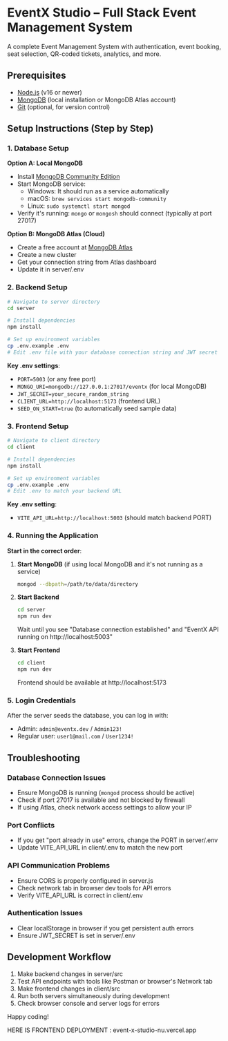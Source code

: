 # EventX Studio – Full Stack Event Management System

A complete Event Management System with authentication, event booking, seat selection, QR-coded tickets, analytics, and more.

## Prerequisites

- [Node.js](https://nodejs.org/) (v16 or newer)
- [MongoDB](https://www.mongodb.com/try/download/community) (local installation or MongoDB Atlas account)
- [Git](https://git-scm.com/downloads) (optional, for version control)

## Setup Instructions (Step by Step)

### 1. Database Setup

**Option A: Local MongoDB**
- Install [MongoDB Community Edition](https://www.mongodb.com/try/download/community)
- Start MongoDB service:
  - Windows: It should run as a service automatically
  - macOS: `brew services start mongodb-community`
  - Linux: `sudo systemctl start mongod`
- Verify it's running: `mongo` or `mongosh` should connect (typically at port 27017)

**Option B: MongoDB Atlas (Cloud)**
- Create a free account at [MongoDB Atlas](https://www.mongodb.com/cloud/atlas/register)
- Create a new cluster
- Get your connection string from Atlas dashboard
- Update it in server/.env

### 2. Backend Setup

```bash
# Navigate to server directory
cd server

# Install dependencies
npm install

# Set up environment variables
cp .env.example .env
# Edit .env file with your database connection string and JWT secret
```

**Key .env settings**:
- `PORT=5003` (or any free port)
- `MONGO_URI=mongodb://127.0.0.1:27017/eventx` (for local MongoDB)
- `JWT_SECRET=your_secure_random_string`
- `CLIENT_URL=http://localhost:5173` (frontend URL)
- `SEED_ON_START=true` (to automatically seed sample data)

### 3. Frontend Setup

```bash
# Navigate to client directory
cd client

# Install dependencies
npm install

# Set up environment variables
cp .env.example .env
# Edit .env to match your backend URL
```

**Key .env setting**:
- `VITE_API_URL=http://localhost:5003` (should match backend PORT)

### 4. Running the Application

**Start in the correct order**:

1. **Start MongoDB** (if using local MongoDB and it's not running as a service)
   ```bash
   mongod --dbpath=/path/to/data/directory
   ```

2. **Start Backend**
   ```bash
   cd server
   npm run dev
   ```
   Wait until you see "Database connection established" and "EventX API running on http://localhost:5003"

3. **Start Frontend**
   ```bash
   cd client
   npm run dev
   ```
   Frontend should be available at http://localhost:5173

### 5. Login Credentials

After the server seeds the database, you can log in with:
- Admin: `admin@eventx.dev` / `Admin123!`
- Regular user: `user1@mail.com` / `User1234!`

## Troubleshooting

### Database Connection Issues
- Ensure MongoDB is running (`mongod` process should be active)
- Check if port 27017 is available and not blocked by firewall
- If using Atlas, check network access settings to allow your IP

### Port Conflicts
- If you get "port already in use" errors, change the PORT in server/.env
- Update VITE_API_URL in client/.env to match the new port

### API Communication Problems
- Ensure CORS is properly configured in server.js
- Check network tab in browser dev tools for API errors
- Verify VITE_API_URL is correct in client/.env

### Authentication Issues
- Clear localStorage in browser if you get persistent auth errors
- Ensure JWT_SECRET is set in server/.env

## Development Workflow

1. Make backend changes in server/src
2. Test API endpoints with tools like Postman or browser's Network tab
3. Make frontend changes in client/src
4. Run both servers simultaneously during development
5. Check browser console and server logs for errors

Happy coding!

HERE IS FRONTEND DEPLOYMENT : event-x-studio-nu.vercel.app
